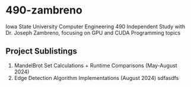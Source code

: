 # 490-zambreno
Iowa State University Computer Engineering 490 Independent Study with Dr. Joseph Zambreno, focusing on GPU and CUDA Programming topics

## Project Sublistings

1. MandelBrot Set Calculations + Runtime Comparisons (May-August 2024)
2. Edge Detection Algorithm Implementations (August 2024)
sdfasdfs